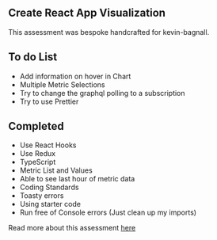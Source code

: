## Create React App Visualization

This assessment was bespoke handcrafted for kevin-bagnall.

## To do List
- Add information on hover in Chart
- Multiple Metric Selections
- Try to change the graphql polling to a subscription
- Try to use Prettier


## Completed
- Use React Hooks
- Use Redux
- TypeScript
- Metric List and Values
- Able to see last hour of metric data
- Coding Standards
- Toasty errors
- Using starter code
- Run free of Console errors (Just clean up my imports)


Read more about this assessment [here](https://react.eogresources.com)
